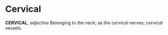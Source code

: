 # Cervical

**CERVICAL**, _adjective_ Belonging to the neck; as the _cervical_ nerves; _cervical_ vessels.